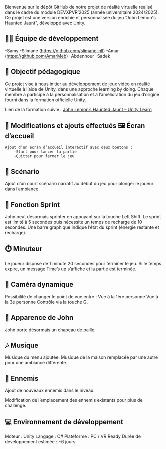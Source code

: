 Bienvenue sur le dépôt GitHub de notre projet de réalité virtuelle réalisé dans le cadre du module DEVXPVR’2025 (année universitaire 2024/2025).
Ce projet est une version enrichie et personnalisée du jeu "John Lemon's Haunted Jaunt", développé avec Unity.

👨‍💻 Équipe de développement
-
-Samy
-Slimane (https://github.com/slimane-hll)
-Amar (https://github.com/AmarMeb)
-Abdennour
-Sadek

🧠 Objectif pédagogique
-
Ce projet vise à nous initier au développement de jeux vidéo en réalité virtuelle à l’aide de Unity, dans une approche learning by doing.
Chaque membre a participé à la personnalisation et à l’amélioration du jeu d’origine fourni dans la formation officielle Unity.

Lien de la formation suivie : [John Lemon’s Haunted Jaunt – Unity Learn](https://learn.unity.com/project/john-lemon-s-haunted-jaunt-3d-beginner)

🔧 Modifications et ajouts effectués
🖼️ Écran d’accueil
-
    Ajout d’un écran d’accueil interactif avec deux boutons :
        -Start pour lancer la partie
        -Quitter pour fermer le jeu

📖 Scénario
-
Ajout d’un court scénario narratif au début du jeu pour plonger le joueur dans l’ambiance.
   
🏃 Fonction Sprint
-
John peut désormais sprinter en appuyant sur la touche Left Shift.
Le sprint est limité à 5 secondes puis nécessite un temps de recharge de 10 secondes.
Une barre graphique indique l’état du sprint (énergie restante et recharge).

⏱️ Minuteur
-
Le joueur dispose de 1 minute 20 secondes pour terminer le jeu.
Si le temps expire, un message Time’s up s’affiche et la partie est terminée.

🎥 Caméra dynamique
-
Possibilité de changer le point de vue entre :
Vue à la 1ère personne
Vue à la 3e personne
Contrôle via la touche G.

👒 Apparence de John
-
John porte désormais un chapeau de paille.

🎶 Musique
-
Musique du menu ajoutée.
Musique de la maison remplacée par une autre pour une ambiance différente.

👾 Ennemis
-
Ajout de nouveaux ennemis dans le niveau.

Modification de l’emplacement des ennemis existants pour plus de challenge.

💻 Environnement de développement
-
Moteur : Unity
Langage : C#
Plateforme : PC / VR Ready
Durée de développement estimée : ~6 jours
